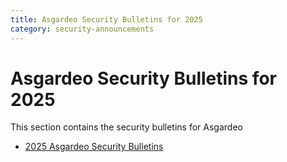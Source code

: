 ```yaml
---
title: Asgardeo Security Bulletins for 2025
category: security-announcements
---
```


# Asgardeo Security Bulletins for 2025

This section contains the security bulletins for Asgardeo

* [2025 Asgardeo Security Bulletins]({{#base_path#}}/security-announcements//cloud-security-bulletins/asgardeo/2025/asgardeo-2025-h1/)
